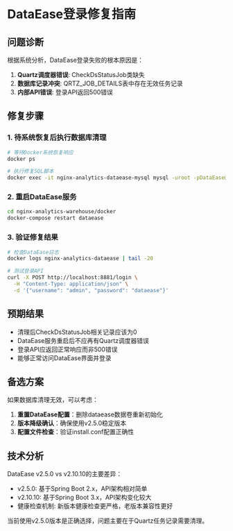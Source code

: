 # DataEase登录修复指南

## 问题诊断

根据系统分析，DataEase登录失败的根本原因是：

1. **Quartz调度器错误**: CheckDsStatusJob类缺失
2. **数据库记录冲突**: QRTZ_JOB_DETAILS表中存在无效任务记录
3. **内部API错误**: 登录API返回500错误

## 修复步骤

### 1. 待系统恢复后执行数据库清理

```bash
# 等待Docker系统恢复响应
docker ps

# 执行修复SQL脚本
docker exec -it nginx-analytics-dataease-mysql mysql -uroot -pDataEase@2024 < fix-dataease-login.sql
```

### 2. 重启DataEase服务

```bash
cd nginx-analytics-warehouse/docker
docker-compose restart dataease
```

### 3. 验证修复结果

```bash
# 检查DataEase日志
docker logs nginx-analytics-dataease | tail -20

# 测试登录API
curl -X POST http://localhost:8881/login \
  -H "Content-Type: application/json" \
  -d '{"username": "admin", "password": "dataease"}'
```

## 预期结果

- 清理后CheckDsStatusJob相关记录应该为0
- DataEase服务重启后不应再有Quartz调度器错误
- 登录API应返回正常响应而非500错误
- 能够正常访问DataEase界面并登录

## 备选方案

如果数据库清理无效，可以考虑：

1. **重置DataEase配置**：删除dataease数据卷重新初始化
2. **版本降级确认**：确保使用v2.5.0稳定版本
3. **配置文件检查**：验证install.conf配置正确性

## 技术分析

DataEase v2.5.0 vs v2.10.10的主要差异：
- v2.5.0: 基于Spring Boot 2.x，API架构相对简单
- v2.10.10: 基于Spring Boot 3.x，API架构变化较大
- 健康检查机制: 新版本健康检查更严格，老版本兼容性更好

当前使用v2.5.0版本是正确选择，问题主要在于Quartz任务记录需要清理。